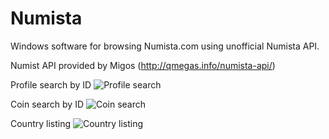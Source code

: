 # Numista
Windows software for browsing Numista.com using unofficial Numista API.

Numist API provided by Migos (http://qmegas.info/numista-api/)

Profile search by ID
![Profile search](https://i.imgur.com/z5o7Sgi.png)

Coin search by ID
![Coin search](https://i.imgur.com/nSI3bbA.png)

Country listing
![Country listing](https://i.imgur.com/mLL55sJ.png)
